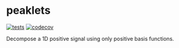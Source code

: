# peaklets
[![tests](https://github.com/Kankelborg-Group/peaklets/actions/workflows/tests.yml/badge.svg)](https://github.com/Kankelborg-Group/peaklets/actions/workflows/tests.yml)
[![codecov](https://codecov.io/gh/Kankelborg-Group/peaklets/branch/main/graph/badge.svg?token=trmIiTT3iL)](https://codecov.io/gh/Kankelborg-Group/peaklets)

Decompose a 1D positive signal using only positive basis functions.
